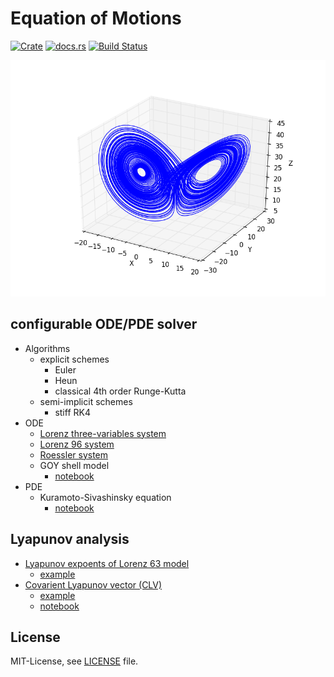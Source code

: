Equation of Motions
====================
[![Crate](http://meritbadge.herokuapp.com/eom)](https://crates.io/crates/eom)
[![docs.rs](https://docs.rs/eom/badge.svg)](https://docs.rs/eom)
[![Build Status](https://travis-ci.org/termoshtt/eom.svg?branch=master)](https://travis-ci.org/termoshtt/eom)

![Lorenz63 Attractor](lorenz63.png)

configurable ODE/PDE solver
----------------------------
- Algorithms
  - explicit schemes
    - Euler
    - Heun
    - classical 4th order Runge-Kutta
  - semi-implicit schemes
    - stiff RK4
- ODE
  - [Lorenz three-variables system](https://en.wikipedia.org/wiki/Lorenz_system)
  - [Lorenz 96 system](https://en.wikipedia.org/wiki/Lorenz_96_model)
  - [Roessler system](https://en.wikipedia.org/wiki/R%C3%B6ssler_attractor)
  - GOY shell model
    - [notebook](GOY.ipynb)
- PDE
  - Kuramoto-Sivashinsky equation
    - [notebook](KSE.ipynb)

Lyapunov analysis
-----------------
- [Lyapunov expoents of Lorenz 63 model](http://sprott.physics.wisc.edu/chaos/lorenzle.htm)
  - [example](examples/lyapunov.rs)
- [Covarient Lyapunov vector (CLV)](https://arxiv.org/abs/1212.3961)
  - [example](examples/clv.rs) 
  - [notebook](CLV.ipynb)

License
-------
MIT-License, see [LICENSE](LICENSE) file.
